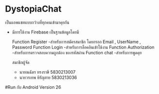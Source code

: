 # DystopiaChat
เป็นแอพแชทแบบกว้างที่ทุกคนเข้ามาคุยกัน

- มีการใช้งาน Firebase เป็นฐานข้อมูลโดยมี

  Function Register       -สำหรับการสมัครสมาชิก โดยกรอก Email , UserName , Password
  Function Login          -สำหรับการล็อคอินเข้าใช้งาน
  Function Authorization  -สำหรับการตรวจสอบความถูกต้อง ของรหัสผ่าน
  Function chat           -สำหรับการพูดคุย
  
  
  สมาชิกผู้จัด
    - นายณฉัตร ทรงราษี    5830213007
    - นายวรเทพ หิรัญสาย   5830213036

#Run กับ Android Version 26
